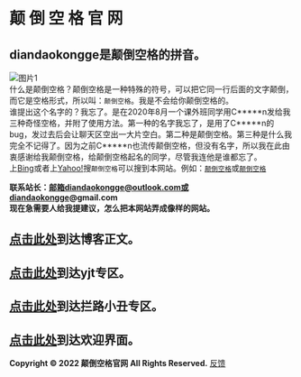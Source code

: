 # 颠 倒 空 格 官 网  
## diandaokongge是颠倒空格的拼音。

![图片1](https://user-images.githubusercontent.com/94299076/150637791-d1e7d9aa-ae6e-4da9-86d4-e38adbf188d7.png)  
什么是颠倒空格？颠倒空格是一种特殊的符号，可以把它同一行后面的文字颠倒，而它是空格形式，所以叫：`颠倒空格`。我是不会给你颠倒空格的。  
谁提出这个名字的？我忘了。是在2020年8月一个课外班同学用C\*\*\*\*\*n发给我三种奇怪空格，并附了使用方法。第一种的名字我忘了，是用了C\*\*\*\*\*n的bug，发过去后会让聊天区空出一大片空白。第二种是颠倒空格。第三种是什么我完全不记得了。因为之前C\*\*\*\*\*n也流传颠倒空格，但没有名字，所以我在此由衷感谢给我颠倒空格，给颠倒空格起名的同学，尽管我连他是谁都忘了。  
上[Bing](https://www.bing.com)或者上[Yahoo!](https://www.yahoo.com)搜`颠倒空格`可以搜到本网站。例如：[`颠倒空格`](https://www.bing.com/search?q=颠倒空格)或[`颠倒空格`](https://search.yahoo.com/search?p=颠倒空格)  
 
**联系站长：邮箱diandaokongge@outlook.com或diandaokongge@gmail.com**  
**现在急需要人给我提建议，怎么把本网站弄成像样的网站。**

## [点击此处](https://diandaokongge.github.io/blog)到达博客正文。  
## [点击此处](https://diandaokongge.github.io/yjt)到达yjt专区。  
## [点击此处](https://diandaokongge.github.io/llxc)到达拦路小丑专区。  
## [点击此处](https://diandaokongge.github.io/welcome)到达欢迎界面。  

**Copyright © 2022 颠倒空格官网 All Rights Reserved.**   [反馈](https://github.com/diandaokongge/diandaokongge.github.io/issues/new)
